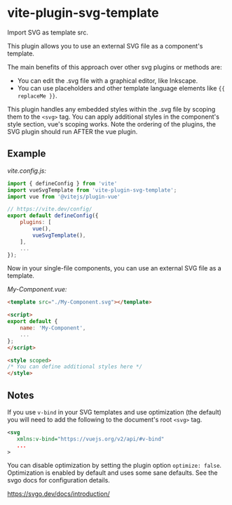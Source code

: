 # vite-plugin-svg-template

Import SVG as template src.

This plugin allows you to use an external SVG file as a component's template.

The main benefits of this approach over other svg plugins or methods are:

- You can edit the .svg file with a graphical editor, like Inkscape.
- You can use placeholders and other template language elements like `{{ replaceMe }}`.

This plugin handles any embedded styles within the .svg file by scoping them to the `<svg>` tag. You can apply additional styles in the component's style section, vue's scoping works. Note the ordering of the plugins, the SVG plugin should run AFTER the vue plugin.

## Example

*vite.config.js:*

```javascript
import { defineConfig } from 'vite'
import vueSvgTemplate from 'vite-plugin-svg-template';
import vue from '@vitejs/plugin-vue'

// https://vite.dev/config/
export default defineConfig({
    plugins: [
        vue(),
        vueSvgTemplate(),
    ],
    ...
});
```

Now in your single-file components, you can use an external SVG file as a template.

*My-Component.vue:*

```html
<template src="./My-Component.svg"></template>

<script>
export default {
    name: 'My-Component',
    ...
};
</script>

<style scoped>
/* You can define additional styles here */
</style>
```

## Notes

If you use `v-bind` in your SVG templates and use optimization (the default) you will need to add the following to the document's root `<svg>` tag.

```xml
<svg
   xmlns:v-bind="https://vuejs.org/v2/api/#v-bind"
   ...
>
```

You can disable optimization by setting the plugin option `optimize: false`. Optimization is enabled by default and uses some sane defaults. See the svgo docs for configuration details.

https://svgo.dev/docs/introduction/

